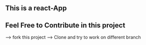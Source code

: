 
## This is a react-App

## Feel Free to Contribute in this project
--> fork this project
--> Clone and try to work on different branch